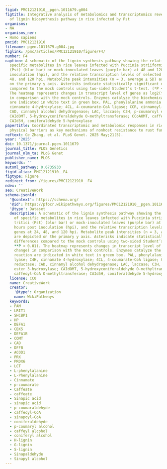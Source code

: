 ```yaml
---
figid: PMC12121910__pgen.1011679.g004
figtitle: Integrative analysis of metabolomics and transcriptomics revealing activation
  of lignin biosynthesis pathway in rice infected by Pst
organisms:
- NA
organisms_ner:
- Homo sapiens
pmcid: PMC12121910
filename: pgen.1011679.g004.jpg
figlink: /pmc/articles/PMC12121910/figure/F4/
number: F4
caption: A schematic of the lignin synthesis pathway showing the relative levels of
  specific metabolites in rice leaves infected with Puccinia striiformis f. sp. tritici
  (Pst) (blur bar) or mock-inoculated leaves (purple bar) at 48 and 120 hours post
  inoculation (hpi), and the relative transcription levels of selected genes at 24,
  48, and 120 hpi. Metabolite peak intensities (n = 3, average ± SD) are depicted
  on the primary y axis. Asterisks indicate statistically significant differences
  compared to the mock controls using two-sided Student’s t-test. (*P < 0.05, **P < 0.01).
  The heatmap represents changes in transcript level of genes as log2(fold change)
  in comparison with the mock controls. Enzymes catalyze the biochemical reaction
  are indicated in white text in green box. PAL, phenylalanine ammonia lyase; C4H,
  cinnamate 4-hydroxylase; 4CL, 4-coumarate-CoA ligase; CCR, cinnamoyl-CoA reductase;
  CAD, cinnamyl alcohol dehydrogenase; LAC, laccase; C3H, p-coumaroyl ester 3-hydroxylase;
  CAIdOMT, 5-hydroxyconiferaldehyde O-methyltransferase; CCoAOMT, caffeoyl-CoA O-methyltransferase;
  CAId5H, coniferaldehyde 5-hydroxylase
papertitle: Coordinated transcriptomic and metabolomic responses in rice reveal lignin-based
  physical barriers as key mechanisms of nonhost resistance to rust fungi
reftext: Ce Zhang, et al. PLoS Genet. 2025 May;21(5).
year: '2025'
doi: 10.1371/journal.pgen.1011679
journal_title: PLOS Genetics
journal_nlm_ta: PLoS Genet
publisher_name: PLOS
keywords: ''
automl_pathway: 0.6735933
figid_alias: PMC12121910__F4
figtype: Figure
redirect_from: /figures/PMC12121910__F4
ndex: ''
seo: CreativeWork
schema-jsonld:
  '@context': https://schema.org/
  '@id': https://pfocr.wikipathways.org/figures/PMC12121910__pgen.1011679.g004.html
  '@type': Dataset
  description: A schematic of the lignin synthesis pathway showing the relative levels
    of specific metabolites in rice leaves infected with Puccinia striiformis f. sp.
    tritici (Pst) (blur bar) or mock-inoculated leaves (purple bar) at 48 and 120
    hours post inoculation (hpi), and the relative transcription levels of selected
    genes at 24, 48, and 120 hpi. Metabolite peak intensities (n = 3, average ± SD)
    are depicted on the primary y axis. Asterisks indicate statistically significant
    differences compared to the mock controls using two-sided Student’s t-test. (*P < 0.05,
    **P < 0.01). The heatmap represents changes in transcript level of genes as log2(fold
    change) in comparison with the mock controls. Enzymes catalyze the biochemical
    reaction are indicated in white text in green box. PAL, phenylalanine ammonia
    lyase; C4H, cinnamate 4-hydroxylase; 4CL, 4-coumarate-CoA ligase; CCR, cinnamoyl-CoA
    reductase; CAD, cinnamyl alcohol dehydrogenase; LAC, laccase; C3H, p-coumaroyl
    ester 3-hydroxylase; CAIdOMT, 5-hydroxyconiferaldehyde O-methyltransferase; CCoAOMT,
    caffeoyl-CoA O-methyltransferase; CAId5H, coniferaldehyde 5-hydroxylase
  license: CC0
  name: CreativeWork
  creator:
    '@type': Organization
    name: WikiPathways
  keywords:
  - PAM
  - LRIT1
  - SHCBP1
  - HP
  - DEFA1
  - CBX5
  - DEFA1B
  - COMT
  - CAD
  - DFFB
  - ACOD1
  - PRX
  - PRDX6
  - LCT
  - L-phenylalanine
  - L-Phenylalanine
  - Cinnamate
  - p-coumarate
  - Caffeate
  - caffeate
  - Sinapic acid
  - sinapic acid
  - p-coumaraldehyde
  - caffeoyl-CoA
  - sinapoyl-CoA
  - coniferaldehyde
  - p-coumaryl alcohol
  - caffeyl alcohol
  - coniferyl alcohol
  - H-lignin
  - G-lignin
  - S-lignin
  - Sinapaldehyde
  - Sinapyl alcohol
---
```

